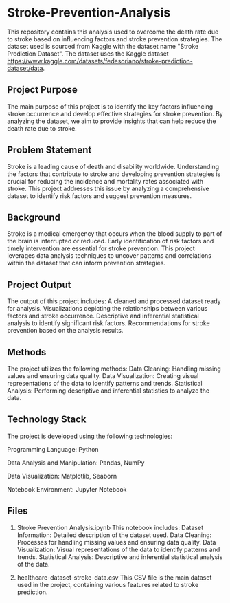 # Stroke-Prevention-Analysis

This repository contains this analysis used to overcome the death rate due to stroke based on influencing factors and stroke prevention strategies. The dataset used is sourced from Kaggle with the dataset name "Stroke Prediction Dataset". The dataset uses the Kaggle dataset https://www.kaggle.com/datasets/fedesoriano/stroke-prediction-dataset/data.

## Project Purpose
The main purpose of this project is to identify the key factors influencing stroke occurrence and develop effective strategies for stroke prevention. By analyzing the dataset, we aim to provide insights that can help reduce the death rate due to stroke.

## Problem Statement
Stroke is a leading cause of death and disability worldwide. Understanding the factors that contribute to stroke and developing prevention strategies is crucial for reducing the incidence and mortality rates associated with stroke. This project addresses this issue by analyzing a comprehensive dataset to identify risk factors and suggest prevention measures.

## Background
Stroke is a medical emergency that occurs when the blood supply to part of the brain is interrupted or reduced. Early identification of risk factors and timely intervention are essential for stroke prevention. This project leverages data analysis techniques to uncover patterns and correlations within the dataset that can inform prevention strategies.

## Project Output
The output of this project includes:
A cleaned and processed dataset ready for analysis.
Visualizations depicting the relationships between various factors and stroke occurrence.
Descriptive and inferential statistical analysis to identify significant risk factors.
Recommendations for stroke prevention based on the analysis results.

## Methods
The project utilizes the following methods:
Data Cleaning: Handling missing values and ensuring data quality.
Data Visualization: Creating visual representations of the data to identify patterns and trends.
Statistical Analysis: Performing descriptive and inferential statistics to analyze the data.

## Technology Stack
The project is developed using the following technologies:

Programming Language: Python

Data Analysis and Manipulation: Pandas, NumPy

Data Visualization: Matplotlib, Seaborn

Notebook Environment: Jupyter Notebook

## Files

1. Stroke Prevention Analysis.ipynb
This notebook includes:
Dataset Information: Detailed description of the dataset used.
Data Cleaning: Processes for handling missing values and ensuring data quality.
Data Visualization: Visual representations of the data to identify patterns and trends.
Statistical Analysis: Descriptive and inferential statistical analysis of the data.

2. healthcare-dataset-stroke-data.csv
This CSV file is the main dataset used in the project, containing various features related to stroke prediction.
